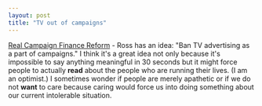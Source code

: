 ```yaml
---
layout: post
title: "TV out of campaigns"
---
```




<a href="http://www.soletta.com/2003/05/05.html#a168">Real Campaign Finance Reform</a> - Ross has an idea: "Ban TV advertising as a part of campaigns." I think it's a great idea not only because it's impossible to say anything meaningful in 30 seconds but it might force people to actually <b>read</b> about the people who are running their lives. (I am an optimist.) I sometimes wonder if people are merely apathetic or if we do not <b>want</b> to care because caring would force us into doing something about our current intolerable situation.


